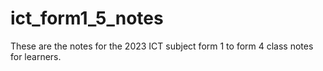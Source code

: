 # ict_form1_5_notes
These are the notes for the 2023 ICT subject form 1 to form 4 class notes for learners.
